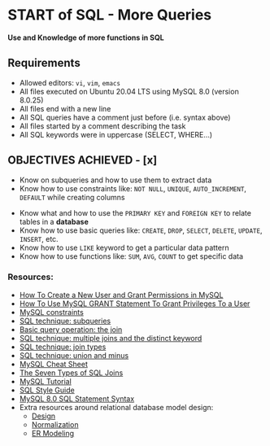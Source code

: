 # START of SQL - More Queries
**Use and Knowledge of more functions in SQL**

## Requirements
* Allowed editors: ``vi``, ``vim``, ``emacs``
* All files executed on Ubuntu 20.04 LTS using MySQL 8.0 (version 8.0.25)
* All files end with a new line
* All SQL queries have a comment just before (i.e. syntax above)
* All files started by a comment describing the task
* All SQL keywords were in uppercase (SELECT, WHERE…)

## OBJECTIVES ACHIEVED - [x] 
* Know on subqueries and how to use them to extract data
* Know how to use constraints like: `NOT NULL`, `UNIQUE`, `AUTO_INCREMENT`, `DEFAULT` while creating columns
- Know what and how to use the `PRIMARY KEY` and `FOREIGN KEY` to relate tables in a **database**
- Know how to use basic queries like: `CREATE`, `DROP`, `SELECT`, `DELETE`, `UPDATE`, `INSERT`, etc.
- Know how to use `LIKE` keyword to get a particular data pattern
- Know how to use functions like: `SUM`, `AVG`, `COUNT` to get specific data

### Resources:
* [How To Create a New User and Grant Permissions in MySQL](https://www.digitalocean.com/community/tutorials/how-to-create-a-new-user-and-grant-permissions-in-mysql)
* [How To Use MySQL GRANT Statement To Grant Privileges To a User](https://www.mysqltutorial.org/mysql-grant.aspx)
* [MySQL constraints](https://zetcode.com/mysql/constraints/)
* [SQL technique: subqueries](https://web.csulb.edu/colleges/coe/cecs/dbdesign/dbdesign.php?page=sql/subqueries.php)
* [Basic query operation: the join](https://web.csulb.edu/colleges/coe/cecs/dbdesign/dbdesign.php?page=sql/join.php)
* [SQL technique: multiple joins and the distinct keyword](https://web.csulb.edu/colleges/coe/cecs/dbdesign/dbdesign.php?page=sql/multijoin.php)
* [SQL technique: join types](https://web.csulb.edu/colleges/coe/cecs/dbdesign/dbdesign.php?page=sql/jointypes.php)
* [SQL technique: union and minus](https://web.csulb.edu/colleges/coe/cecs/dbdesign/dbdesign.php?page=sql/setops.php)
* [MySQL Cheat Sheet](https://intellipaat.com/mediaFiles/2019/02/SQL-Commands-Cheat-Sheet.pdf)
* [The Seven Types of SQL Joins](https://tableplus.com/blog/2018/09/a-beginners-guide-to-seven-types-of-sql-joins.html)
* [MySQL Tutorial](https://www.youtube.com/watch?v=yPu6qV5byu4)
* [SQL Style Guide](https://www.sqlstyle.guide/)
* [MySQL 8.0 SQL Statement Syntax](https://dev.mysql.com/doc/refman/8.0/en/sql-statements.html)
* Extra resources around relational database model design:
	* [Design](https://www.guru99.com/database-design.html)
	* [Normalization](https://www.guru99.com/database-normalization.html)
	* [ER Modeling](https://www.guru99.com/er-modeling.html)
